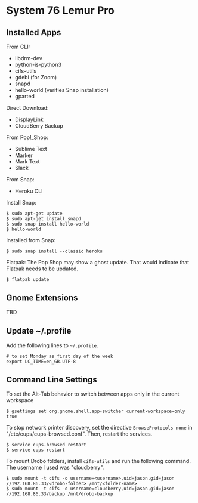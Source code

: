 # System 76 Lemur Pro

## Installed Apps

From CLI:
- libdrm-dev
- python-is-python3
- cifs-utils
- gdebi (for Zoom)
- snapd
- hello-world (verifies Snap installation)
- gparted

Direct Download:
- DisplayLink
- CloudBerry Backup

From Pop!_Shop:
- Sublime Text
- Marker
- Mark Text
- Slack

From Snap:
- Heroku CLI

Install Snap:
```
$ sudo apt-get update
$ sudo apt-get install snapd
$ sudo snap install hello-world
$ hello-world
```

Installed from Snap:
```
$ sudo snap install --classic heroku
```

Flatpak:
The Pop Shop may show a ghost update. That would indicate that Flatpak needs to be updated.

```
$ flatpak update
```

## Gnome Extensions

TBD

## Update ~/.profile

Add the following lines to `~/.profile`.
```
# to set Monday as first day of the week
export LC_TIME=en_GB.UTF-8
```

## Command Line Settings

To set the Alt-Tab behavior to switch between apps only in the current workspace
```shell
$ gsettings set org.gnome.shell.app-switcher current-workspace-only true
```

To stop network printer discovery, set the directive `BrowseProtocols none` in "/etc/cups/cups-browsed.conf". Then, restart the services.
```shell
$ service cups-browsed restart
$ service cups restart
```

To mount Drobo folders, install `cifs-utils` and run the following command. The username I used was "cloudberry".
```
$ sudo mount -t cifs -o username=<username>,uid=jason,gid=jason //192.168.86.33/<drobo-folder> /mnt/<folder-name>
$ sudo mount -t cifs -o username=cloudberry,uid=jason,gid=jason //192.168.86.33/backup /mnt/drobo-backup
```
